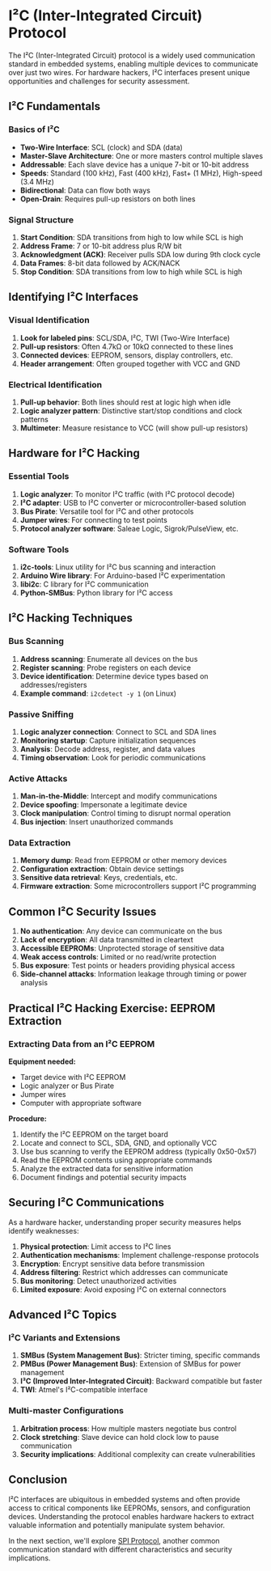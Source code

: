 # I²C (Inter-Integrated Circuit) Protocol

The I²C (Inter-Integrated Circuit) protocol is a widely used communication standard in embedded systems, enabling multiple devices to communicate over just two wires. For hardware hackers, I²C interfaces present unique opportunities and challenges for security assessment.

## I²C Fundamentals

### Basics of I²C

- **Two-Wire Interface**: SCL (clock) and SDA (data)
- **Master-Slave Architecture**: One or more masters control multiple slaves
- **Addressable**: Each slave device has a unique 7-bit or 10-bit address
- **Speeds**: Standard (100 kHz), Fast (400 kHz), Fast+ (1 MHz), High-speed (3.4 MHz)
- **Bidirectional**: Data can flow both ways
- **Open-Drain**: Requires pull-up resistors on both lines

### Signal Structure

1. **Start Condition**: SDA transitions from high to low while SCL is high
2. **Address Frame**: 7 or 10-bit address plus R/W bit
3. **Acknowledgment (ACK)**: Receiver pulls SDA low during 9th clock cycle
4. **Data Frames**: 8-bit data followed by ACK/NACK
5. **Stop Condition**: SDA transitions from low to high while SCL is high

## Identifying I²C Interfaces

### Visual Identification

1. **Look for labeled pins**: SCL/SDA, I²C, TWI (Two-Wire Interface)
2. **Pull-up resistors**: Often 4.7kΩ or 10kΩ connected to these lines
3. **Connected devices**: EEPROM, sensors, display controllers, etc.
4. **Header arrangement**: Often grouped together with VCC and GND

### Electrical Identification

1. **Pull-up behavior**: Both lines should rest at logic high when idle
2. **Logic analyzer pattern**: Distinctive start/stop conditions and clock patterns
3. **Multimeter**: Measure resistance to VCC (will show pull-up resistors)

## Hardware for I²C Hacking

### Essential Tools

1. **Logic analyzer**: To monitor I²C traffic (with I²C protocol decode)
2. **I²C adapter**: USB to I²C converter or microcontroller-based solution
3. **Bus Pirate**: Versatile tool for I²C and other protocols
4. **Jumper wires**: For connecting to test points
5. **Protocol analyzer software**: Saleae Logic, Sigrok/PulseView, etc.

### Software Tools

1. **i2c-tools**: Linux utility for I²C bus scanning and interaction
2. **Arduino Wire library**: For Arduino-based I²C experimentation
3. **libi2c**: C library for I²C communication
4. **Python-SMBus**: Python library for I²C access

## I²C Hacking Techniques

### Bus Scanning

1. **Address scanning**: Enumerate all devices on the bus
2. **Register scanning**: Probe registers on each device
3. **Device identification**: Determine device types based on addresses/registers
4. **Example command**: `i2cdetect -y 1` (on Linux)

### Passive Sniffing

1. **Logic analyzer connection**: Connect to SCL and SDA lines
2. **Monitoring startup**: Capture initialization sequences
3. **Analysis**: Decode address, register, and data values
4. **Timing observation**: Look for periodic communications

### Active Attacks

1. **Man-in-the-Middle**: Intercept and modify communications
2. **Device spoofing**: Impersonate a legitimate device
3. **Clock manipulation**: Control timing to disrupt normal operation
4. **Bus injection**: Insert unauthorized commands

### Data Extraction

1. **Memory dump**: Read from EEPROM or other memory devices
2. **Configuration extraction**: Obtain device settings
3. **Sensitive data retrieval**: Keys, credentials, etc.
4. **Firmware extraction**: Some microcontrollers support I²C programming

## Common I²C Security Issues

1. **No authentication**: Any device can communicate on the bus
2. **Lack of encryption**: All data transmitted in cleartext
3. **Accessible EEPROMs**: Unprotected storage of sensitive data
4. **Weak access controls**: Limited or no read/write protection
5. **Bus exposure**: Test points or headers providing physical access
6. **Side-channel attacks**: Information leakage through timing or power analysis

## Practical I²C Hacking Exercise: EEPROM Extraction

### Extracting Data from an I²C EEPROM

**Equipment needed:**
- Target device with I²C EEPROM
- Logic analyzer or Bus Pirate
- Jumper wires
- Computer with appropriate software

**Procedure:**
1. Identify the I²C EEPROM on the target board
2. Locate and connect to SCL, SDA, GND, and optionally VCC
3. Use bus scanning to verify the EEPROM address (typically 0x50-0x57)
4. Read the EEPROM contents using appropriate commands
5. Analyze the extracted data for sensitive information
6. Document findings and potential security impacts

## Securing I²C Communications

As a hardware hacker, understanding proper security measures helps identify weaknesses:

1. **Physical protection**: Limit access to I²C lines
2. **Authentication mechanisms**: Implement challenge-response protocols
3. **Encryption**: Encrypt sensitive data before transmission
4. **Address filtering**: Restrict which addresses can communicate
5. **Bus monitoring**: Detect unauthorized activities
6. **Limited exposure**: Avoid exposing I²C on external connectors

## Advanced I²C Topics

### I²C Variants and Extensions

1. **SMBus (System Management Bus)**: Stricter timing, specific commands
2. **PMBus (Power Management Bus)**: Extension of SMBus for power management
3. **I³C (Improved Inter-Integrated Circuit)**: Backward compatible but faster
4. **TWI**: Atmel's I²C-compatible interface

### Multi-master Configurations

1. **Arbitration process**: How multiple masters negotiate bus control
2. **Clock stretching**: Slave device can hold clock low to pause communication
3. **Security implications**: Additional complexity can create vulnerabilities

## Conclusion

I²C interfaces are ubiquitous in embedded systems and often provide access to critical components like EEPROMs, sensors, and configuration devices. Understanding the protocol enables hardware hackers to extract valuable information and potentially manipulate system behavior.

In the next section, we'll explore [SPI Protocol](./05c-spi-protocol.md), another common communication standard with different characteristics and security implications.
